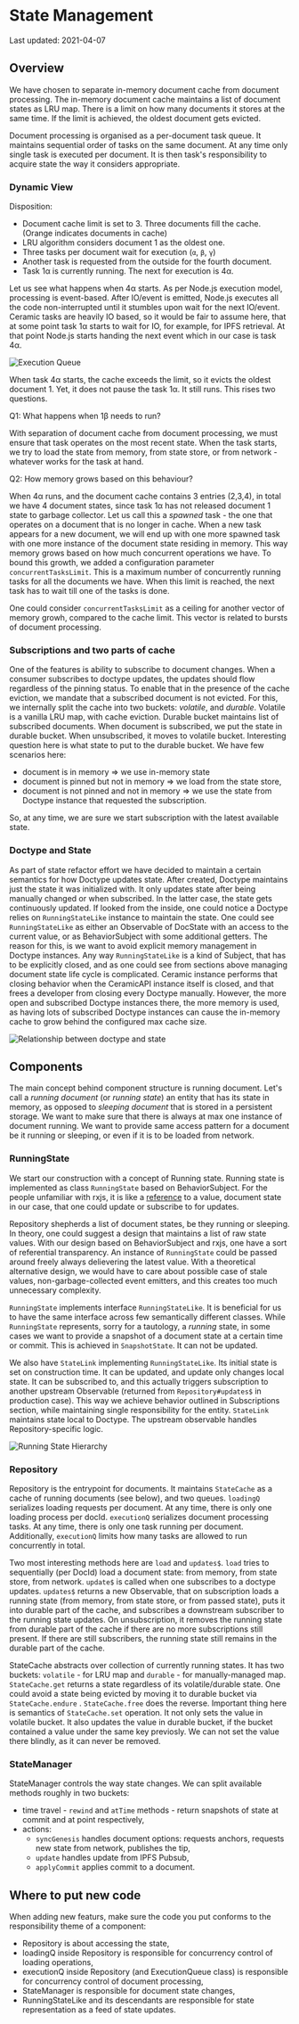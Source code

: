 # State Management
Last updated: 2021-04-07
## Overview

We have chosen to separate in-memory document cache from document processing. The in-memory document cache maintains a list of document states as LRU map. There is a limit on how many documents it stores at the same time. If the limit is achieved, the oldest document gets evicted.

Document processing is organised as a per-document task queue. It maintains sequential order of tasks on the same document. At any time only single task is executed per document. It is then task's responsibility to acquire state the way it considers appropriate.

### Dynamic View

Disposition:

- Document cache limit is set to 3. Three documents fill the cache. (Orange indicates documents in cache)
- LRU algorithm considers document 1 as the oldest one.
- Three tasks per document wait for execution (`α`, `β`, `γ`)
- Another task is requested from the outside for the fourth document.
- Task 1α is currently running. The next for execution is 4α.

Let us see what happens when 4α starts. As per Node.js execution model, processing is event-based. After IO/event is emitted, Node.js executes all the code non-interrupted until it stumbles upon wait for the next IO/event. Ceramic tasks are heavily IO based, so it would be fair to assume here, that at some point task 1α starts to wait for IO, for example, for IPFS retrieval. At that point Node.js starts handing the next event which in our case is task 4α.

![Execution Queue](media://state-management/execution-queue.png)

When task 4α starts, the cache exceeds the limit, so it evicts the oldest document 1. Yet, it does not pause the task 1α. It still runs. This rises two questions.

Q1: What happens when 1β needs to run?

With separation of document cache from document processing, we must ensure that task operates on the most recent state. When the task starts, we try to load the state from memory, from state store, or from network - whatever works for the task at hand.

Q2: How memory grows based on this behaviour?

When 4α runs, and the document cache contains 3 entries (2,3,4), in total we have 4 document states, since task 1α has not released document 1 state to garbage collector. Let us call this a _spawned_ task - the one that operates on a document that is no longer in cache. When a new task appears for a new document, we will end up with one more spawned task with one more instance of the document state residing in memory. This way memory grows based on how much concurrent operations we have. To bound this growth, we added a configuration parameter `concurrentTasksLimit`. This is a maximum number of concurrently running tasks for all the documents we have. When this limit is reached, the next task has to wait till one of the tasks is done.

One could consider `concurrentTasksLimit` as a ceiling for another vector of memory growh, compared to the cache limit. This vector is related to bursts of document processing.

### Subscriptions and two parts of cache

One of the features is ability to subscribe to document changes. When a consumer subscribes to doctype updates, the updates should flow regardless of the pinning status. To enable that in the presence of the cache eviction, we mandate that a subscribed document is not evicted. For this, we internally split the cache into two buckets: *volatile*, and *durable*. Volatile is a vanilla LRU map, with cache eviction. Durable bucket maintains list of subscribed documents. When document is subscribed, we put the state in durable bucket. When unsubscribed, it moves to volatile bucket. Interesting question here is what state to put to the durable bucket. We have few scenarios here:

- document is in memory ⇒ we use in-memory state
- document is pinned but not in memory ⇒ we load from the state store,
- document is not pinned and not in memory ⇒ we use the state from Doctype instance that requested the subscription.

So, at any time, we are sure we start subscription with the latest available state.

### Doctype and State

As part of state refactor effort we have decided to maintain a certain semantics for how Doctype updates state. After created, Doctype maintains just the state it was initialized with. It only updates state after being manually changed or when subscribed. In the latter case, the state gets continuously updated. If looked from the inside, one could notice a Doctype relies on `RunningStateLike` instance to maintain the state. One could see `RunningStateLike` as either an Observable of DocState with an access to the current value, or as BehaviorSubject with some additional getters. The reason for this, is we want to avoid explicit memory management in Doctype instances. Any way `RunningStateLike` is a kind of Subject, that has to be explicitly closed, and as one could see from sections above managing document state life cycle is complicated. Ceramic instance performs that closing behavior when the CeramicAPI instance itself is closed, and that frees a developer from closing every Doctype manually. However, the more open and subscribed Doctype instances there, the more memory is used, as having lots of subscribed Doctype instances can cause the in-memory cache to grow behind the configured max cache size.

![Relationship between doctype and state](media://state-management/doctype-and-state.png)

## Components

The main concept behind component structure is running document. Let's call a *running document* (or _running state_) an entity that has its state in memory, as opposed to *sleeping document* that is stored in a persistent storage. We want to make sure that there is always at max one instance of document running. We want to provide same access pattern for a document be it running or sleeping, or even if it is to be loaded from network.

### RunningState

We start our construction with a concept of Running state. Running state is implemented as class `RunningState` based on BehaviorSubject. For the people unfamiliar with rxjs, it is like a [reference](https://en.wikipedia.org/wiki/Reference_(computer_science)) to a value, document state in our case, that one could update or subscribe to for updates.

Repository shepherds a list of document states, be they running or sleeping. In theory, one could suggest a design that maintains a list of raw state values. With our design based on BehaviorSubject and rxjs, one have a sort of referential transparency. An instance of `RunningState` could be passed around freely always delievering the latest value. With a theoretical alternative design, we would have to care about possible case of stale values, non-garbage-collected event emitters, and this creates too much unnecessary complexity.

`RunningState` implements interface `RunningStateLike`. It is beneficial for us to have the same interface across few semantically different classes. While `RunningState` represents, sorry for a tautology, a _running_ state, in some cases we want to provide a snapshot of a document state at a certain time or commit. This is achieved in `SnapshotState`. It can not be updated.

We also have `StateLink`  implementing `RunningStateLike`. Its initial state is set on construction time. It can be updated, and update only changes local state. It can be subscribed to, and this actually triggers subscription to another upstream Observable (returned from `Repository#updates$` in production case). This way we achieve behavior outlined in Subscriptions section, while maintaining single responsibility for the entity. `StateLink` maintains state local to Doctype. The upstream observable handles Repository-specific logic.

![Running State Hierarchy](media://state-management/running-state-hierarchy.png)

### Repository

Repository is the entrypoint for documents. It maintains `StateCache` as a cache of running documents (see below), and two queues. `loadingQ` serializes loading requests per document. At any time, there is only one loading process per docId. `executionQ` serializes document processing tasks. At any time, there is only one task running per document. Additionally, `executionQ` limits how many tasks are allowed to run concurrently in total.

Two most interesting methods here are `load` and `updates$`. `load` tries to sequentially (per DocId) load a document state: from memory, from state store, from network. `update$` is called when one subscribes to a doctype updates. `updates$` returns a new Observable, that on subscription loads a running state (from memory, from state store, or from passed state), puts it into durable part of the cache, and subscribes a downstream subscriber to the running state updates. On unsubscription, it removes the running state from durable part of the cache if there are no more subscriptions still present. If there are still subscribers, the running state still remains in the durable part of the cache.

StateCache abstracts over collection of currently running states. It has two buckets: `volatile` - for LRU map and `durable` - for manually-managed map. `StateCache.get` returns a state regardless of its volatile/durable state. One could avoid a state being evicted by moving it to durable bucket via `StateCache.endure` . `StateCache.free` does the reverse. Important thing here is semantics of `StateCache.set` operation. It not only sets the value in volatile bucket. It also updates the value in durable bucket, if the bucket contained a value under the same key previosly. We can not set the value there blindly, as it can never be removed.

### StateManager

StateManager controls the way state changes. We can split available methods roughly in two buckets:

- time travel - `rewind` and `atTime` methods - return snapshots of state at commit and at point respectively,
- actions:
  - `syncGenesis` handles document options: requests anchors, requests new state from network, publishes the tip,
  - `update` handles update from IPFS Pubsub,
  - `applyCommit` applies commit to a document.

## Where to put new code

When adding new featurs, make sure the code you put conforms to the responsibility theme of a component:

- Repository is about accessing the state,
- loadingQ inside Repository is responsible for concurrency control of loading operations,
- executionQ inside Repository (and ExecutionQueue class) is responsible for concurrency control of document processing,
- StateManager is responsible for document state changes,
- RunningStateLike and its descendants are responsible for state representation as a feed of state updates.
